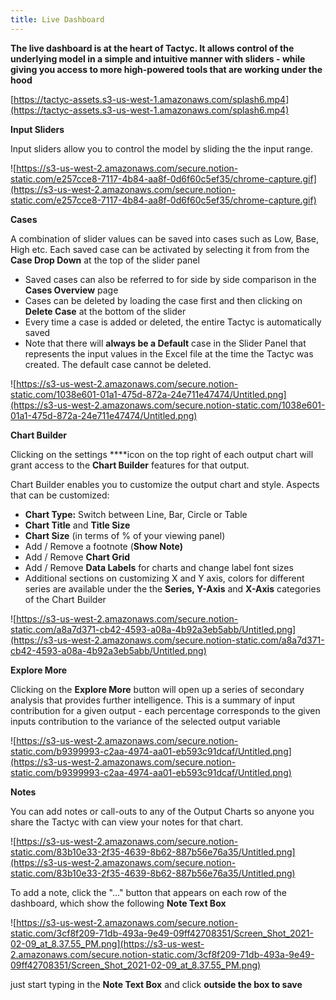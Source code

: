 ```yaml
---
title: Live Dashboard
---
```


**The live dashboard is at the heart of Tactyc. It allows control of the underlying model in a simple and intuitive manner with sliders - while giving you access to more high-powered tools that are working under the hood**

[https://tactyc-assets.s3-us-west-1.amazonaws.com/splash6.mp4](https://tactyc-assets.s3-us-west-1.amazonaws.com/splash6.mp4)

**Input Sliders**

Input sliders allow you to control the model by sliding the the input range. 

![https://s3-us-west-2.amazonaws.com/secure.notion-static.com/e257cce8-7117-4b84-aa8f-0d6f60c5ef35/chrome-capture.gif](https://s3-us-west-2.amazonaws.com/secure.notion-static.com/e257cce8-7117-4b84-aa8f-0d6f60c5ef35/chrome-capture.gif)

**Cases**

A combination of slider values can be saved into cases such as Low, Base, High etc. Each saved case can be activated by selecting it from from the **Case Drop Down** at the top of the slider panel

- Saved cases can also be referred to for side by side comparison in the **Cases Overview** page
- Cases can be deleted by loading the case first and then clicking on **Delete Case** at the bottom of the slider
- Every time a case is added or deleted, the entire Tactyc is automatically saved
- Note that there will **always be a Default** case in the Slider Panel that represents the input values in the Excel file at the time the Tactyc was created. The default case cannot be deleted.

![https://s3-us-west-2.amazonaws.com/secure.notion-static.com/1038e601-01a1-475d-872a-24e711e47474/Untitled.png](https://s3-us-west-2.amazonaws.com/secure.notion-static.com/1038e601-01a1-475d-872a-24e711e47474/Untitled.png)

**Chart Builder**

Clicking on the settings  ****icon on the top right of each output chart will grant access to the **Chart Builder** features for that output. 

Chart Builder enables you to customize the output chart and style. Aspects that can be customized:

- **Chart Type:** Switch between Line, Bar, Circle or Table
- **Chart Title** and **Title Size**
- **Chart Size** (in terms of % of your viewing panel)
- Add / Remove a footnote (**Show Note)**
- Add / Remove **Chart Grid**
- Add / Remove **Data Labels** for charts and change label font sizes
- Additional sections on customizing X and Y axis, colors for different series are available under the the **Series, Y-Axis** and **X-Axis** categories of the Chart Builder

![https://s3-us-west-2.amazonaws.com/secure.notion-static.com/a8a7d371-cb42-4593-a08a-4b92a3eb5abb/Untitled.png](https://s3-us-west-2.amazonaws.com/secure.notion-static.com/a8a7d371-cb42-4593-a08a-4b92a3eb5abb/Untitled.png)

**Explore More**

Clicking on the **Explore More** button will open up a series of secondary analysis that provides further intelligence. This is a summary of input contribution for a given output - each percentage corresponds to the given inputs contribution to the variance of the selected output variable

![https://s3-us-west-2.amazonaws.com/secure.notion-static.com/b9399993-c2aa-4974-aa01-eb593c91dcaf/Untitled.png](https://s3-us-west-2.amazonaws.com/secure.notion-static.com/b9399993-c2aa-4974-aa01-eb593c91dcaf/Untitled.png)

**Notes**

You can add notes or call-outs to any of the Output Charts so anyone you share the Tactyc with can view your notes for that chart.

![https://s3-us-west-2.amazonaws.com/secure.notion-static.com/83b10e33-2f35-4639-8b62-887b56e76a35/Untitled.png](https://s3-us-west-2.amazonaws.com/secure.notion-static.com/83b10e33-2f35-4639-8b62-887b56e76a35/Untitled.png)

To add a note, click the "..." button that appears on each row of the dashboard, which show the following **Note Text Box**

![https://s3-us-west-2.amazonaws.com/secure.notion-static.com/3cf8f209-71db-493a-9e49-09ff42708351/Screen_Shot_2021-02-09_at_8.37.55_PM.png](https://s3-us-west-2.amazonaws.com/secure.notion-static.com/3cf8f209-71db-493a-9e49-09ff42708351/Screen_Shot_2021-02-09_at_8.37.55_PM.png)

just start typing in the **Note Text Box** and click **outside the box to save**